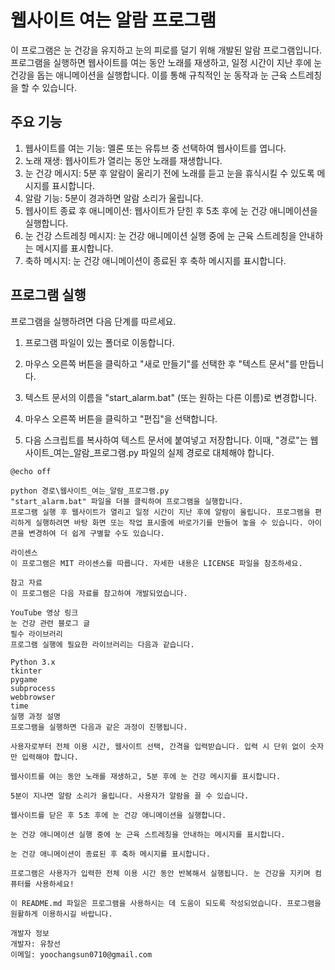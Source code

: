 # 웹사이트 여는 알람 프로그램

이 프로그램은 눈 건강을 유지하고 눈의 피로를 덜기 위해 개발된 알람 프로그램입니다. 프로그램을 실행하면 웹사이트를 여는 동안 노래를 재생하고, 일정 시간이 지난 후에 눈 건강을 돕는 애니메이션을 실행합니다. 이를 통해 규칙적인 눈 동작과 눈 근육 스트레칭을 할 수 있습니다.

## 주요 기능

1. 웹사이트를 여는 기능: 멜론 또는 유튜브 중 선택하여 웹사이트를 엽니다.
2. 노래 재생: 웹사이트가 열리는 동안 노래를 재생합니다.
3. 눈 건강 메시지: 5분 후 알람이 울리기 전에 노래를 듣고 눈을 휴식시킬 수 있도록 메시지를 표시합니다.
4. 알람 기능: 5분이 경과하면 알람 소리가 울립니다.
5. 웹사이트 종료 후 애니메이션: 웹사이트가 닫힌 후 5초 후에 눈 건강 애니메이션을 실행합니다.
6. 눈 건강 스트레칭 메시지: 눈 건강 애니메이션 실행 중에 눈 근육 스트레칭을 안내하는 메시지를 표시합니다.
7. 축하 메시지: 눈 건강 애니메이션이 종료된 후 축하 메시지를 표시합니다.

## 프로그램 실행

프로그램을 실행하려면 다음 단계를 따르세요.

1. 프로그램 파일이 있는 폴더로 이동합니다.

2. 마우스 오른쪽 버튼을 클릭하고 "새로 만들기"를 선택한 후 "텍스트 문서"를 만듭니다.

3. 텍스트 문서의 이름을 "start_alarm.bat" (또는 원하는 다른 이름)로 변경합니다.

4. 마우스 오른쪽 버튼을 클릭하고 "편집"을 선택합니다.

5. 다음 스크립트를 복사하여 텍스트 문서에 붙여넣고 저장합니다. 이때, "경로"는 웹사이트_여는_알람_프로그램.py 파일의 실제 경로로 대체해야 합니다.

```batch
@echo off

python 경로\웹사이트_여는_알람_프로그램.py
"start_alarm.bat" 파일을 더블 클릭하여 프로그램을 실행합니다.
프로그램 실행 후 웹사이트가 열리고 일정 시간이 지난 후에 알람이 울립니다. 프로그램을 편리하게 실행하려면 바탕 화면 또는 작업 표시줄에 바로가기를 만들어 놓을 수 있습니다. 아이콘을 변경하여 더 쉽게 구별할 수도 있습니다.

라이센스
이 프로그램은 MIT 라이센스를 따릅니다. 자세한 내용은 LICENSE 파일을 참조하세요.

참고 자료
이 프로그램은 다음 자료를 참고하여 개발되었습니다.

YouTube 영상 링크
눈 건강 관련 블로그 글
필수 라이브러리
프로그램 실행에 필요한 라이브러리는 다음과 같습니다.

Python 3.x
tkinter
pygame
subprocess
webbrowser
time
실행 과정 설명
프로그램을 실행하면 다음과 같은 과정이 진행됩니다.

사용자로부터 전체 이용 시간, 웹사이트 선택, 간격을 입력받습니다. 입력 시 단위 없이 숫자만 입력해야 합니다.

웹사이트를 여는 동안 노래를 재생하고, 5분 후에 눈 건강 메시지를 표시합니다.

5분이 지나면 알람 소리가 울립니다. 사용자가 알람을 끌 수 있습니다.

웹사이트를 닫은 후 5초 후에 눈 건강 애니메이션을 실행합니다.

눈 건강 애니메이션 실행 중에 눈 근육 스트레칭을 안내하는 메시지를 표시합니다.

눈 건강 애니메이션이 종료된 후 축하 메시지를 표시합니다.

프로그램은 사용자가 입력한 전체 이용 시간 동안 반복해서 실행됩니다. 눈 건강을 지키며 컴퓨터를 사용하세요!

이 README.md 파일은 프로그램을 사용하시는 데 도움이 되도록 작성되었습니다. 프로그램을 원활하게 이용하시길 바랍니다.

개발자 정보
개발자: 유창선
이메일: yoochangsun0710@gmail.com
